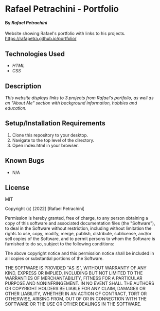# Rafael Petrachini - Portfolio

#### By _Rafael Petrachini_

Website showing Rafael's portfolio with links to his projects.
https://rafapetra.github.io/portfolio/

## Technologies Used

* _HTML_
* _CSS_

## Description

_This website displays links to 3 projects from Rafael's portfolio, as well as an "About Me" section with background information, hobbies and education._

## Setup/Installation Requirements

1. Clone this repository to your desktop.
2. Navigate to the top level of the directory.
3. Open index.html in your browser.

## Known Bugs

* N/A

## License

MIT

Copyright (c) [2022] [Rafael Petrachini]

Permission is hereby granted, free of charge, to any person obtaining a copy of this software and associated documentation files (the "Software"), to deal in the Software without restriction, including without limitation the rights to use, copy, modify, merge, publish, distribute, sublicense, and/or sell copies of the Software, and to permit persons to whom the Software is furnished to do so, subject to the following conditions:

The above copyright notice and this permission notice shall be included in all copies or substantial portions of the Software.

THE SOFTWARE IS PROVIDED "AS IS", WITHOUT WARRANTY OF ANY KIND, EXPRESS OR IMPLIED, INCLUDING BUT NOT LIMITED TO THE WARRANTIES OF MERCHANTABILITY, FITNESS FOR A PARTICULAR PURPOSE AND NONINFRINGEMENT. IN NO EVENT SHALL THE AUTHORS OR COPYRIGHT HOLDERS BE LIABLE FOR ANY CLAIM, DAMAGES OR OTHER LIABILITY, WHETHER IN AN ACTION OF CONTRACT, TORT OR OTHERWISE, ARISING FROM, OUT OF OR IN CONNECTION WITH THE SOFTWARE OR THE USE OR OTHER DEALINGS IN THE SOFTWARE.